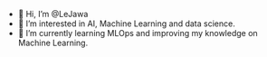 - 👋 Hi, I’m @LeJawa
- 👀 I’m interested in AI, Machine Learning and data science.
- 🌱 I’m currently learning MLOps and improving my knowledge on Machine Learning.

<!---
LeJawa/LeJawa is a ✨ special ✨ repository because its `README.md` (this file) appears on your GitHub profile.
You can click the Preview link to take a look at your changes.
--->
